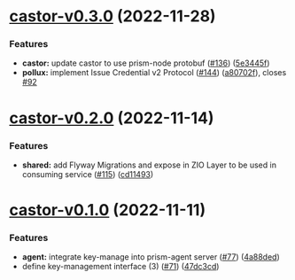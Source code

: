 # [castor-v0.3.0](https://github.com/input-output-hk/atala-prism-building-blocks/compare/castor-v0.2.0...castor-v0.3.0) (2022-11-28)


### Features

* **castor:** update castor to use prism-node protobuf ([#136](https://github.com/input-output-hk/atala-prism-building-blocks/issues/136)) ([5e3445f](https://github.com/input-output-hk/atala-prism-building-blocks/commit/5e3445ff0c93e4fdeead6f74e27c5eb8abb48dcc))
* **pollux:** implement Issue Credential v2 Protocol ([#144](https://github.com/input-output-hk/atala-prism-building-blocks/issues/144)) ([a80702f](https://github.com/input-output-hk/atala-prism-building-blocks/commit/a80702f5b255d8079085a6ec27c87baa6a23ac59)), closes [#92](https://github.com/input-output-hk/atala-prism-building-blocks/issues/92)

# [castor-v0.2.0](https://github.com/input-output-hk/atala-prism-building-blocks/compare/castor-v0.1.0...castor-v0.2.0) (2022-11-14)


### Features

* **shared:** add Flyway Migrations and expose in ZIO Layer to be used in consuming service ([#115](https://github.com/input-output-hk/atala-prism-building-blocks/issues/115)) ([cd11493](https://github.com/input-output-hk/atala-prism-building-blocks/commit/cd11493aa01494f599fce369918d35edfcd2ce17))

# [castor-v0.1.0](https://github.com/input-output-hk/atala-prism-building-blocks/compare/castor-v0.0.1...castor-v0.1.0) (2022-11-11)


### Features

* **agent:** integrate key-manage into prism-agent server ([#77](https://github.com/input-output-hk/atala-prism-building-blocks/issues/77)) ([4a88ded](https://github.com/input-output-hk/atala-prism-building-blocks/commit/4a88ded408192d03b744309a4ebaf9f9517a9db2))
* define key-management interface (3) ([#71](https://github.com/input-output-hk/atala-prism-building-blocks/issues/71)) ([47dc3cd](https://github.com/input-output-hk/atala-prism-building-blocks/commit/47dc3cd8857971b96a88ae6f9cf0e2163e6cf08e))
